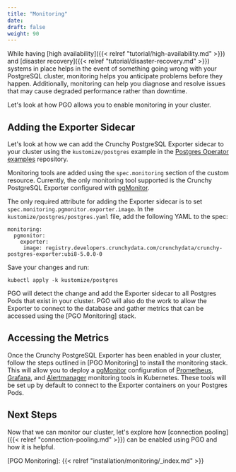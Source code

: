 ```yaml
---
title: "Monitoring"
date:
draft: false
weight: 90
---
```


While having [high availability]({{< relref "tutorial/high-availability.md" >}}) and [disaster recovery]({{< relref "tutorial/disaster-recovery.md" >}}) systems in place helps in the event of something going wrong with your PostgreSQL cluster, monitoring helps you anticipate problems before they happen. Additionally, monitoring can help you diagnose and resolve issues that may cause degraded performance rather than downtime.

Let's look at how PGO allows you to enable monitoring in your cluster.

## Adding the Exporter Sidecar

Let's look at how we can add the Crunchy PostgreSQL Exporter sidecar to your cluster using the `kustomize/postgres` example in the [Postgres Operator examples](https://github.com/CrunchyData/postgres-operator-examples/fork) repository.

Monitoring tools are added using the `spec.monitoring` section of the custom resource. Currently, the only monitoring tool supported is the Crunchy PostgreSQL Exporter configured with [pgMonitor].

The only required attribute for adding the Exporter sidecar is to set `spec.monitoring.pgmonitor.exporter.image`. In the `kustomize/postgres/postgres.yaml` file, add the following YAML to the spec:

```
monitoring:
  pgmonitor:
    exporter:
     image: registry.developers.crunchydata.com/crunchydata/crunchy-postgres-exporter:ubi8-5.0.0-0
```

Save your changes and run:

```
kubectl apply -k kustomize/postgres
```

PGO will detect the change and add the Exporter sidecar to all Postgres Pods that exist in your cluster. PGO will also do the work to allow the Exporter to connect to the database and gather metrics that can be accessed using the [PGO Monitoring] stack.

## Accessing the Metrics

Once the Crunchy PostgreSQL Exporter has been enabled in your cluster, follow the steps outlined in [PGO Monitoring] to install the monitoring stack. This will allow you to deploy a [pgMonitor] configuration of [Prometheus], [Grafana], and [Alertmanager] monitoring tools in Kubernetes. These tools will be set up by default to connect to the Exporter containers on your Postgres Pods.

## Next Steps

Now that we can monitor our cluster, let's explore how [connection pooling]({{< relref "connection-pooling.md" >}}) can be enabled using PGO and how it is helpful.

[pgMonitor]: https://github.com/CrunchyData/pgmonitor
[Grafana]: https://grafana.com/
[Prometheus]: https://prometheus.io/
[Alertmanager]: https://prometheus.io/docs/alerting/latest/alertmanager/
[PGO Monitoring]: {{< relref "installation/monitoring/_index.md" >}}
